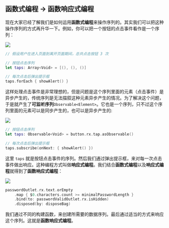 ## 函数式编程 -> 函数响应式编程

现在大家已经了解我们是如何运用**函数式编程**来操作序列的。其实我们可以把这种操作序列的方式再升华一下。例如，你可以把一个按钮的点击事件看作是一个序列：

![](/assets/FunctionalReactiveProgramming/TapArray.png)

```swift
// 假设用户在进入页面到离开页面期间，总共点击按钮 3 次

// 按钮点击序列
let taps: Array<Void> = [(), (), ()]

// 每次点击后弹出提示框
taps.forEach { showAlert() }
```

这样处理点击事件是非常理想的，但是问题是这个序列里面的元素（点击事件）是异步产生的，传统序列是无法描叙这种元素异步产生的情况。为了解决这个问题，于是就产生了**可监听序列**`Observable<Element>`。它也是一个序列，只不过这个序列里面的元素可以是同步产生的，也可以是异步产生的:

![](/assets/FunctionalReactiveProgramming/TapObservable.png)

```swift
// 按钮点击序列
let taps: Observable<Void> = button.rx.tap.asObservable()

// 每次点击后弹出提示框
taps.subscribe(onNext: { showAlert() })
```

这里 `taps` 就是按钮点击事件的序列。然后我们通过弹出提示框，来对每一次点击事件做出响应。这种编程方式叫做**响应式编程**。我们结合**函数式编程**以及**响应式编程**就得到了**函数响应式编程**：

![](/assets/SimpleValid/PasswordValid.png)

```swift
passwordOutlet.rx.text.orEmpty
    .map { $0.characters.count >= minimalPasswordLength }
    .bind(to: passwordValidOutlet.rx.isHidden)
    .disposed(by: disposeBag)
```

我们通过不同的构建函数，来创建所需要的数据序列。最后通过适当的方式来响应这个序列。这就是**函数响应式编程**。
